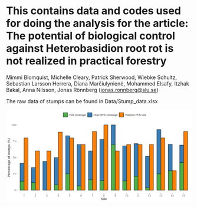 # This contains data and codes used for doing the analysis for the article: The potential of biological control against Heterobasidion root rot is not realized in practical forestry 

Mimmi Blomquist, Michelle Cleary, Patrick Sherwood, Wiebke Schultz, Sebastian Larsson Herrera, Diana Marčiulynienė, Mohammed Elsafy, Itzhak Bakal, Anna Nilsson, Jonas Rönnberg (jonas.ronnberg@slu.se)

The raw data of stumps can be found in Data/Stump_data.xlsx




![Fig 1.](https://github.com/Pacifisten/Root_rot_pgig_PCR/blob/main/Output/Figure_1.jpg?raw=true)
